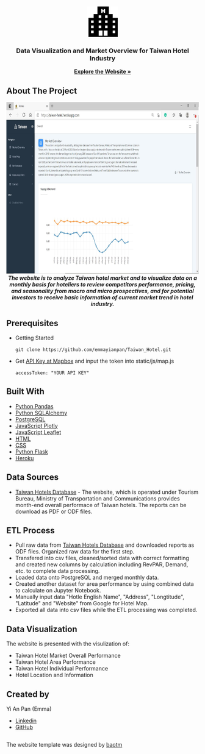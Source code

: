 <!-- PROJECT LOGO -->
<br />
<p align="center">
  <a href="https://taiwan-hotel.herokuapp.com/">
    <img src="static/image/hotel.png" alt="Logo" width="80" height="80">
  </a>
  <h3 align="center">Data Visualization and Market Overview for Taiwan Hotel Industry</h3>
  <p align="center">
    <a href="https://taiwan-hotel.herokuapp.com/"><strong>Explore the Website »</strong></a>
  </p>
</p>

## About The Project
<p align="center">
<a href="https://taiwan-hotel.herokuapp.com/">
  <img src="static/image/screenshot.JPG" alt="Webpage Screenshot" width="900" height="450">
</a>
<strong><i> The website is to analyze Taiwan hotel market and to visualize data on a monthly basis for hoteliers to review competitors performance, pricing, and seasonality from macro and micro prospectives, and for potential investors to receive basic information of current market trend in hotel industry. </i></strong>
</p>


## Prerequisites 
* Getting Started 
  ```
  git clone https://github.com/emmayianpan/Taiwan_Hotel.git
  ```
* Get [API Key at Mapbox](https://docs.mapbox.com/api/overview/) and input the token into static/js/map.js 
  ```
  accessToken: "YOUR API KEY"
  ```
  
## Built With
* [Python Pandas](https://pandas.pydata.org/) 
* [Python SQLAlchemy](https://www.sqlalchemy.org/) 
* [PostgreSQL](https://www.postgresql.org/) 
* [JavaScript Plotly](https://plotly.com/javascript/) 
* [JavaScript Leaflet](https://leafletjs.com/)
* [HTML](https://www.w3schools.com/html/)
* [CSS](https://www.w3schools.com/css/)
* [Python Flask](https://flask.palletsprojects.com/en/1.1.x/) 
* [Heroku](https://www.heroku.com/)

## Data Sources
* [Taiwan Hotels Database](https://taiwanstay.net.tw/) - The website, which is operated under Tourism Bureau, Ministry of Transportation and Communications provides month-end overall performace of Taiwan hotels. The reports can be download as PDF or ODF files.

## ETL Process
* Pull raw data from [Taiwan Hotels Database](https://taiwanstay.net.tw/) and downloaded reports as ODF files. Organized raw data for the first step.
* Transfered into csv files, cleaned/sorted data with correct formatting and created new columns by calculation including RevPAR, Demand, etc. to complete data processing.
* Loaded data onto PostgreSQL and merged monthly data.
* Created another dataset for area performance by using combined data to calculate on Jupyter Notebook. 
* Manually input data "Hotle English Name", "Address", "Longtitude", "Latitude" and "Website" from Google for Hotel Map.
* Exported all data into csv files while the ETL processing was completed.

## Data Visualization 
The website is presented with the visulization of: 
* Taiwan Hotel Market Overall Performance 
* Taiwan Hotel Area Performance
* Taiwan Hotel Individual Performance
* Hotel Location and Information 

## Created by 
Yi An Pan (Emma)
* [Linkedin](https://www.linkedin.com/in/emmayianpan/) 
* [GitHub](https://github.com/emmayianpan)

## 
The website template was designed by [baotm](https://github.com/baotm/admindek)

